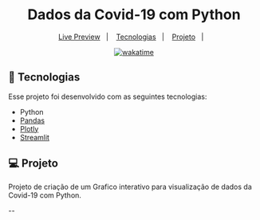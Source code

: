 <h1 align="center">
  Dados da Covid-19 com Python
</h1>

<p align="center">
  <a href="https://brunodorea-graphic-covid19-python-codigobase-6dynb2.streamlitapp.com/">Live Preview</a>&nbsp;&nbsp;&nbsp;|&nbsp;&nbsp;&nbsp;
  <a href="#-tecnologias">Tecnologias</a>&nbsp;&nbsp;&nbsp;|&nbsp;&nbsp;&nbsp;
  <a href="#-projeto">Projeto</a>&nbsp;&nbsp;&nbsp;|&nbsp;&nbsp;&nbsp;
</p>

<p align="center">
<a href="https://wakatime.com/badge/user/68660678-6b86-4b78-98df-f5f41a37e1bc/project/fcc84081-d8e8-4d93-a8e2-739f89491c6a"><img src="https://wakatime.com/badge/user/68660678-6b86-4b78-98df-f5f41a37e1bc/project/fcc84081-d8e8-4d93-a8e2-739f89491c6a.svg" alt="wakatime"></a>
</p>

## 🚀 Tecnologias

Esse projeto foi desenvolvido com as seguintes tecnologias:

- Python
- [Pandas](https://pandas.pydata.org/)
- [Plotly](https://plot.ly/)
- [Streamlit](https://streamlit.io/)

## 💻 Projeto

Projeto de criação de um Grafico interativo para visualização de dados da Covid-19 com Python.

--
